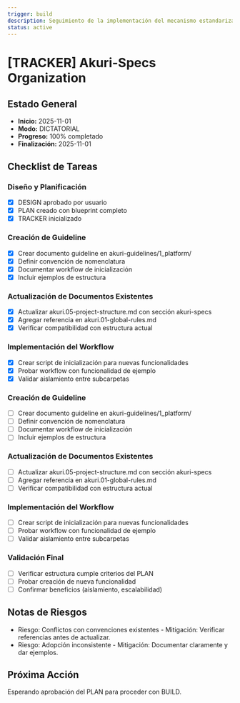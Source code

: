 ```yaml
---
trigger: build
description: Seguimiento de la implementación del mecanismo estandarizado para organización de akuri-specs por funcionalidad.
status: active
---
```


# [TRACKER] Akuri-Specs Organization

## Estado General
- **Inicio:** 2025-11-01
- **Modo:** DICTATORIAL
- **Progreso:** 100% completado
- **Finalización:** 2025-11-01

## Checklist de Tareas

### Diseño y Planificación
- [x] DESIGN aprobado por usuario
- [x] PLAN creado con blueprint completo
- [x] TRACKER inicializado

### Creación de Guideline
- [x] Crear documento guideline en akuri-guidelines/1_platform/
- [x] Definir convención de nomenclatura
- [x] Documentar workflow de inicialización
- [x] Incluir ejemplos de estructura

### Actualización de Documentos Existentes
- [x] Actualizar akuri.05-project-structure.md con sección akuri-specs
- [x] Agregar referencia en akuri.01-global-rules.md
- [x] Verificar compatibilidad con estructura actual

### Implementación del Workflow
- [x] Crear script de inicialización para nuevas funcionalidades
- [x] Probar workflow con funcionalidad de ejemplo
- [x] Validar aislamiento entre subcarpetas

### Creación de Guideline
- [ ] Crear documento guideline en akuri-guidelines/1_platform/
- [ ] Definir convención de nomenclatura
- [ ] Documentar workflow de inicialización
- [ ] Incluir ejemplos de estructura

### Actualización de Documentos Existentes
- [ ] Actualizar akuri.05-project-structure.md con sección akuri-specs
- [ ] Agregar referencia en akuri.01-global-rules.md
- [ ] Verificar compatibilidad con estructura actual

### Implementación del Workflow
- [ ] Crear script de inicialización para nuevas funcionalidades
- [ ] Probar workflow con funcionalidad de ejemplo
- [ ] Validar aislamiento entre subcarpetas

### Validación Final
- [ ] Verificar estructura cumple criterios del PLAN
- [ ] Probar creación de nueva funcionalidad
- [ ] Confirmar beneficios (aislamiento, escalabilidad)

## Notas de Riesgos
- Riesgo: Conflictos con convenciones existentes - Mitigación: Verificar referencias antes de actualizar.
- Riesgo: Adopción inconsistente - Mitigación: Documentar claramente y dar ejemplos.

## Próxima Acción
Esperando aprobación del PLAN para proceder con BUILD.